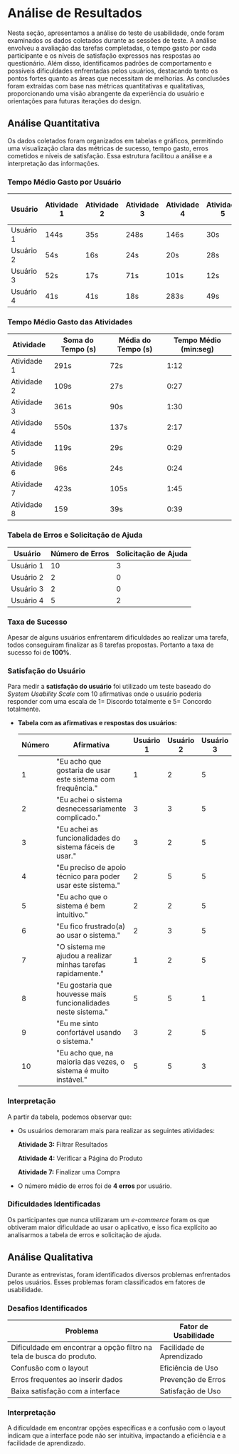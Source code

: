 # Análise de Resultados 

Nesta seção, apresentamos a análise do teste de usabilidade, onde foram examinados os dados coletados durante as sessões de teste. A análise envolveu a avaliação das tarefas completadas, o tempo gasto por cada participante e os níveis de satisfação expressos nas respostas ao questionário. Além disso, identificamos padrões de comportamento e possíveis dificuldades enfrentadas pelos usuários, destacando tanto os pontos fortes quanto as áreas que necessitam de melhorias. As conclusões foram extraídas com base nas métricas quantitativas e qualitativas, proporcionando uma visão abrangente da experiência do usuário e orientações para futuras iterações do design. 

## Análise Quantitativa

Os dados coletados foram organizados em tabelas e gráficos, permitindo uma visualização clara das métricas de sucesso, tempo gasto, erros cometidos e níveis de satisfação. Essa estrutura facilitou a análise e a interpretação das informações. 

### Tempo Médio Gasto por Usuário

| Usuário   | Atividade 1 | Atividade 2 | Atividade 3 | Atividade 4 | Atividade 5 | Atividade 6 | Atividade 7 | Atividade 8 | Tempo Médio (min) |
|-----------|-------------|-------------|-------------|-------------|-------------|-------------|-------------|-------------|-------------------|
| Usuário 1 | 144s | 35s | 248s | 146s | 30s | 25s | 282s | 45s | 955s |
| Usuário 2 | 54s  | 16s | 24s  | 20s  | 28s | 37s | 30s  | 23s | 29s  |
| Usuário 3 | 52s  | 17s | 71s  | 101s | 12s | 10s | 62s  | 40s | 45s  |
| Usuário 4 | 41s  | 41s | 18s  | 283s | 49s | 24s | 49s  | 51s | 69s  |

### Tempo Médio Gasto das Atividades

| Atividade      | Soma do Tempo (s) | Média do Tempo (s) | Tempo Médio (min:seg) |
|----------------|--------------------|---------------------|-----------------------|
| Atividade 1    | 291s               | 72s                 | 1:12                  |
| Atividade 2    | 109s               | 27s                 | 0:27                  |
| Atividade 3    | 361s               | 90s                 | 1:30                  |
| Atividade 4    | 550s               | 137s                | 2:17                  |
| Atividade 5    | 119s               | 29s                 | 0:29                  |
| Atividade 6    | 96s                | 24s                 | 0:24                  |
| Atividade 7    | 423s               | 105s                | 1:45                  |
| Atividade 8    | 159                | 39s                 | 0:39                  |

### Tabela de Erros e Solicitação de Ajuda

| Usuário   | Número de Erros | Solicitação de Ajuda |
|-----------|-----------------|----------------------|
| Usuário 1 | 10              | 3                    |
| Usuário 2 | 2               | 0                    |
| Usuário 3 | 2               | 0                    |
| Usuário 4 | 5               | 2                    | 

### Taxa de Sucesso 

Apesar de alguns usuários enfrentarem dificuldades ao realizar uma tarefa, todos conseguiram finalizar as 8 tarefas propostas. Portanto a taxa de sucesso foi de **100%**. 

### Satisfação do Usuário 

 Para medir a **satisfação do usuário** foi utilizado um teste baseado do *System Usability Scale* com 10 afirmativas onde o usuário poderia responder com uma escala de 1= Discordo totalmente e 5= Concordo totalmente.

- **Tabela com as afirmativas e respostas dos usuários:**

  | Número | Afirmativa | Usuário 1 | Usuário 2 | Usuário 3 | Usuário 4 |
  |--------|------------|-----------|-----------|-----------|-----------|
  | 1      | "Eu acho que gostaria de usar este sistema com frequência." |     1     |     2      |    5       |     2      |
  | 2      | "Eu achei o sistema desnecessariamente complicado." |     3     |      3     |    5       |     2      |
  | 3      | "Eu achei as funcionalidades do sistema fáceis de usar."|     3     |      2     |     5      |     3      |
  | 4      | "Eu preciso de apoio técnico para poder usar este sistema."|     2     |     5      |     5      |     3      |
  | 5      | "Eu acho que o sistema é bem intuitivo."|     2     |      2     |      5     |     3      |
  | 6      | "Eu fico frustrado(a) ao usar o sistema."|     2     |       3    |      5     |     3      |
  | 7      | "O sistema me ajudou a realizar minhas tarefas rapidamente."|     1     |       2    |      5     |     3      |
  | 8      | "Eu gostaria que houvesse mais funcionalidades neste sistema."|     5     |        5   |       1    |     4      |
  | 9      | "Eu me sinto confortável usando o sistema."|     3     |       2    |       5    |     3      |
  | 10     | "Eu acho que, na maioria das vezes, o sistema é muito instável."|     5     |       5    |       3    |     1      |
  
  


### Interpretação

A partir da tabela, podemos observar que:

- Os usuários demoraram mais para realizar as seguintes atividades:

   **Atividade 3:** Filtrar Resultados

  **Atividade 4:** Verificar a Página do Produto

   **Atividade 7:** Finalizar uma Compra 
  
- O número médio de erros foi de **4 erros** por usuário.

### Dificuldades Identificadas

Os participantes que nunca utilizaram um *e-commerce* foram os que obtiveram maior dificuldade ao usar o aplicativo, e isso fica explícito ao analisarmos a tabela de erros e solicitação de ajuda.

## Análise Qualitativa

Durante as entrevistas, foram identificados diversos problemas enfrentados pelos usuários. Esses problemas foram classificados em fatores de usabilidade.

### Desafios Identificados

| Problema                              | Fator de Usabilidade       |
|---------------------------------------|----------------------------|
| Dificuldade em encontrar a opção filtro na tela de busca do produto.  | Facilidade de Aprendizado  |
| Confusão com o layout                 | Eficiência de Uso          |
| Erros frequentes ao inserir dados     | Prevenção de Erros        |
| Baixa satisfação com a interface      | Satisfação de Uso          |

### Interpretação

A dificuldade em encontrar opções específicas e a confusão com o layout indicam que a interface pode não ser intuitiva, impactando a eficiência e a facilidade de aprendizado.

